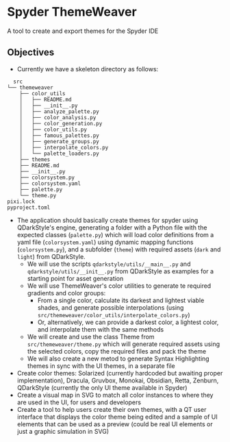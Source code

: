 # Spyder ThemeWeaver

A tool to create and export themes for the Spyder IDE

## Objectives

- Currently we have a skeleton directory as follows: 
```
  src
└── themeweaver
    ├── color_utils
    │   ├── README.md
    │   ├── __init__.py
    │   ├── analyze_palette.py
    │   ├── color_analysis.py
    │   ├── color_generation.py
    │   ├── color_utils.py
    │   ├── famous_palettes.py
    │   ├── generate_groups.py
    │   ├── interpolate_colors.py
    │   └── palette_loaders.py
    ├── themes
    ├── README.md
    ├── __init__.py
    ├── colorsystem.py
    ├── colorsystem.yaml
    ├── palette.py
    └── theme.py
pixi.lock
pyproject.toml
```
- The application should basically create themes for spyder using QDarkStyle's engine, generating a folder with a Python file with the expected classes (`palette.py`) which will load color definitions from a yaml file (`colorsystem.yaml`) using dynamic mapping functions (`colorsystem.py`), and a subfolder (`theme`) with required assets (`dark` and `light`) from QDarkStyle.
  - We will use the scripts `qdarkstyle/utils/__main__.py` and `qdarkstyle/utils/__init__.py` from QDarkStyle as examples for a starting point for asset generation
  - We will use ThemeWeaver's color utilities to generate te required gradients and color groups: 
    - From a single color, calculate its darkest and lightest viable shades, and generate possible interpolations (using `src/themeweaver/color_utils/interpolate_colors.py`)
    - Or, alternatively, we can provide a darkest color, a lightest color, and interpolate them with the same methods
  - We will create and use the class Theme from `src/themeweaver/theme.py` which will generate required assets using the selected colors, copy the required files and pack the theme
  - We will also create a new metod to generate Syntax Highlighting themes in sync with the UI themes, in a separate file
- Create color themes: Solarized (currently hardcoded but awaiting proper implementation), Dracula, Gruvbox, Monokai, Obsidian, Retta, Zenburn, QDarkStyle (currently the only UI theme available in Spyder)
- Create a visual map in SVG to match all color instances to where they are used in the UI, for users and developers
- Create a tool to help users create their own themes, with a QT user interface that displays the color theme being edited and a sample of UI elements that can be used as a preview (could be real UI elements or just a graphic simulation in SVG)
